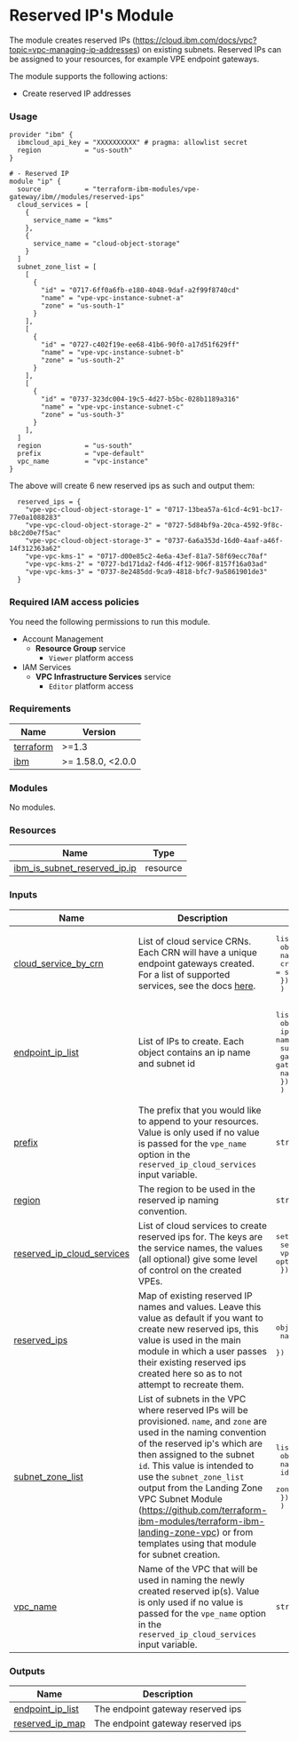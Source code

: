 # Reserved IP's Module

The module creates reserved IPs (https://cloud.ibm.com/docs/vpc?topic=vpc-managing-ip-addresses) on existing subnets. Reserved IPs can be assigned to your resources, for example VPE endpoint gateways.

The module supports the following actions:
- Create reserved IP addresses

### Usage

```hcl
provider "ibm" {
  ibmcloud_api_key = "XXXXXXXXXX" # pragma: allowlist secret
  region           = "us-south"
}

# - Reserved IP
module "ip" {
  source           = "terraform-ibm-modules/vpe-gateway/ibm//modules/reserved-ips"
  cloud_services = [
    {
      service_name = "kms"
    },
    {
      service_name = "cloud-object-storage"
    }
  ]
  subnet_zone_list = [
    [
      {
        "id" = "0717-6ff0a6fb-e180-4048-9daf-a2f99f8740cd"
        "name" = "vpe-vpc-instance-subnet-a"
        "zone" = "us-south-1"
      }
    ],
    [
      {
        "id" = "0727-c402f19e-ee68-41b6-90f0-a17d51f629ff"
        "name" = "vpe-vpc-instance-subnet-b"
        "zone" = "us-south-2"
      }
    ],
    [
      {
        "id" = "0737-323dc004-19c5-4d27-b5bc-028b1189a316"
        "name" = "vpe-vpc-instance-subnet-c"
        "zone" = "us-south-3"
      }
    ],
  ]
  region           = "us-south"
  prefix           = "vpe-default"
  vpc_name         = "vpc-instance"
}
```

The above will create 6 new reserved ips as such and output them:
```
  reserved_ips = {
    "vpe-vpc-cloud-object-storage-1" = "0717-13bea57a-61cd-4c91-bc17-77e0a1088283"
    "vpe-vpc-cloud-object-storage-2" = "0727-5d84bf9a-20ca-4592-9f8c-b8c2d0e7f5ac"
    "vpe-vpc-cloud-object-storage-3" = "0737-6a6a353d-16d0-4aaf-a46f-14f312363a62"
    "vpe-vpc-kms-1" = "0717-d00e85c2-4e6a-43ef-81a7-58f69ecc70af"
    "vpe-vpc-kms-2" = "0727-bd171da2-f4d6-4f12-906f-8157f16a03ad"
    "vpe-vpc-kms-3" = "0737-8e2485dd-9ca9-4818-bfc7-9a5861901de3"
  }
```

### Required IAM access policies
You need the following permissions to run this module.

- Account Management
    - **Resource Group** service
        - `Viewer` platform access
- IAM Services
    - **VPC Infrastructure Services** service
        - `Editor` platform access

<!-- BEGINNING OF PRE-COMMIT-TERRAFORM DOCS HOOK -->
### Requirements

| Name | Version |
|------|---------|
| <a name="requirement_terraform"></a> [terraform](#requirement\_terraform) | >=1.3 |
| <a name="requirement_ibm"></a> [ibm](#requirement\_ibm) | >= 1.58.0, <2.0.0 |

### Modules

No modules.

### Resources

| Name | Type |
|------|------|
| [ibm_is_subnet_reserved_ip.ip](https://registry.terraform.io/providers/IBM-Cloud/ibm/latest/docs/resources/is_subnet_reserved_ip) | resource |

### Inputs

| Name | Description | Type | Default | Required |
|------|-------------|------|---------|:--------:|
| <a name="input_cloud_service_by_crn"></a> [cloud\_service\_by\_crn](#input\_cloud\_service\_by\_crn) | List of cloud service CRNs. Each CRN will have a unique endpoint gateways created. For a list of supported services, see the docs [here](https://cloud.ibm.com/docs/vpc?topic=vpc-vpe-supported-services). | <pre>list(<br/>    object({<br/>      name = string # service name<br/>      crn  = string # service crn<br/>    })<br/>  )</pre> | `[]` | no |
| <a name="input_endpoint_ip_list"></a> [endpoint\_ip\_list](#input\_endpoint\_ip\_list) | List of IPs to create. Each object contains an ip name and subnet id | <pre>list(<br/>    object({<br/>      ip_name      = string # reserved ip name<br/>      subnet_id    = string # subnet id<br/>      gateway_name = string # gateway name<br/>      name         = string # ip name<br/>    })<br/>  )</pre> | `[]` | no |
| <a name="input_prefix"></a> [prefix](#input\_prefix) | The prefix that you would like to append to your resources. Value is only used if no value is passed for the `vpe_name` option in the `reserved_ip_cloud_services` input variable. | `string` | `"vpe"` | no |
| <a name="input_region"></a> [region](#input\_region) | The region to be used in the reserved ip naming convention. | `string` | `"us-south"` | no |
| <a name="input_reserved_ip_cloud_services"></a> [reserved\_ip\_cloud\_services](#input\_reserved\_ip\_cloud\_services) | List of cloud services to create reserved ips for. The keys are the service names, the values (all optional) give some level of control on the created VPEs. | <pre>set(object({<br/>    service_name = string<br/>    vpe_name     = optional(string),<br/>  }))</pre> | `[]` | no |
| <a name="input_reserved_ips"></a> [reserved\_ips](#input\_reserved\_ips) | Map of existing reserved IP names and values. Leave this value as default if you want to create new reserved ips, this value is used in the main module in which a user passes their existing reserved ips created here so as to not attempt to recreate them. | <pre>object({<br/>    name = optional(string) # reserved ip name<br/>  })</pre> | `{}` | no |
| <a name="input_subnet_zone_list"></a> [subnet\_zone\_list](#input\_subnet\_zone\_list) | List of subnets in the VPC where reserved IPs will be provisioned. `name`, and `zone` are used in the naming convention of the reserved ip's which are then assigned to the subnet `id`. This value is intended to use the `subnet_zone_list` output from the Landing Zone VPC Subnet Module (https://github.com/terraform-ibm-modules/terraform-ibm-landing-zone-vpc) or from templates using that module for subnet creation. | <pre>list(<br/>    object({<br/>      name = string<br/>      id   = string<br/>      zone = optional(string)<br/>    })<br/>  )</pre> | `[]` | no |
| <a name="input_vpc_name"></a> [vpc\_name](#input\_vpc\_name) | Name of the VPC that will be used in naming the newly created reserved ip(s). Value is only used if no value is passed for the `vpe_name` option in the `reserved_ip_cloud_services` input variable. | `string` | `"vpc"` | no |

### Outputs

| Name | Description |
|------|-------------|
| <a name="output_endpoint_ip_list"></a> [endpoint\_ip\_list](#output\_endpoint\_ip\_list) | The endpoint gateway reserved ips |
| <a name="output_reserved_ip_map"></a> [reserved\_ip\_map](#output\_reserved\_ip\_map) | The endpoint gateway reserved ips |
<!-- END OF PRE-COMMIT-TERRAFORM DOCS HOOK -->
